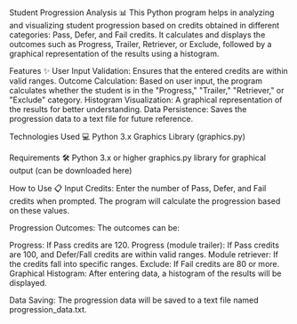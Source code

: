 Student Progression Analysis 📊
This Python program helps in analyzing and visualizing student progression based on credits obtained in different categories: Pass, Defer, and Fail credits. It calculates and displays the outcomes such as Progress, Trailer, Retriever, or Exclude, followed by a graphical representation of the results using a histogram.

Features ✨
User Input Validation: Ensures that the entered credits are within valid ranges.
Outcome Calculation: Based on user input, the program calculates whether the student is in the "Progress," "Trailer," "Retriever," or "Exclude" category.
Histogram Visualization: A graphical representation of the results for better understanding.
Data Persistence: Saves the progression data to a text file for future reference.

Technologies Used 💻
Python 3.x
Graphics Library (graphics.py)

Requirements 🛠️
Python 3.x or higher
graphics.py library for graphical output (can be downloaded here)

How to Use 📋
Input Credits: Enter the number of Pass, Defer, and Fail credits when prompted. The program will calculate the progression based on these values.

Progression Outcomes: The outcomes can be:

Progress: If Pass credits are 120.
Progress (module trailer): If Pass credits are 100, and Defer/Fall credits are within valid ranges.
Module retriever: If the credits fall into specific ranges.
Exclude: If Fail credits are 80 or more.
Graphical Histogram: After entering data, a histogram of the results will be displayed.

Data Saving: The progression data will be saved to a text file named progression_data.txt.
